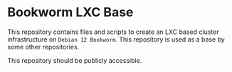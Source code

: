 # Bookworm LXC Base

This repository contains files and scripts to create an LXC based cluster
infrastructure on `Debian 12 Bookworm`. This repository is used as a base by
some other repositories.

This repository should be publicly accessible.
